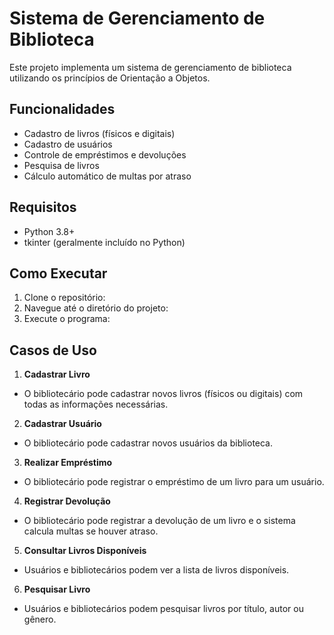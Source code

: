 # Sistema de Gerenciamento de Biblioteca

Este projeto implementa um sistema de gerenciamento de biblioteca utilizando os princípios de Orientação a Objetos.

## Funcionalidades

- Cadastro de livros (físicos e digitais)
- Cadastro de usuários
- Controle de empréstimos e devoluções
- Pesquisa de livros
- Cálculo automático de multas por atraso

## Requisitos

- Python 3.8+
- tkinter (geralmente incluído no Python)

## Como Executar

1. Clone o repositório:
2. Navegue até o diretório do projeto:
3. Execute o programa:

## Casos de Uso

1. **Cadastrar Livro**
- O bibliotecário pode cadastrar novos livros (físicos ou digitais) com todas as informações necessárias.

2. **Cadastrar Usuário**
- O bibliotecário pode cadastrar novos usuários da biblioteca.

3. **Realizar Empréstimo**
- O bibliotecário pode registrar o empréstimo de um livro para um usuário.

4. **Registrar Devolução**
- O bibliotecário pode registrar a devolução de um livro e o sistema calcula multas se houver atraso.

5. **Consultar Livros Disponíveis**
- Usuários e bibliotecários podem ver a lista de livros disponíveis.

6. **Pesquisar Livro**
- Usuários e bibliotecários podem pesquisar livros por título, autor ou gênero.
